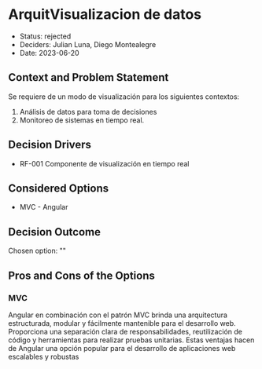 # ArquitVisualizacion de datos

* Status: rejected
* Deciders: Julian Luna, Diego Montealegre
* Date: 2023-06-20

## Context and Problem Statement

Se requiere de un modo de visualización para los siguientes contextos:
1. Análisis de datos para toma de decisiones
2. Monitoreo de sistemas en tiempo real.

## Decision Drivers

* RF-001 Componente de visualización en tiempo real

## Considered Options

* MVC - Angular

## Decision Outcome

Chosen option: ""

## Pros and Cons of the Options

### MVC

Angular en combinación con el patrón MVC brinda una arquitectura estructurada, modular y fácilmente mantenible para el desarrollo web. Proporciona una separación clara de responsabilidades, reutilización de código y herramientas para realizar pruebas unitarias. Estas ventajas hacen de Angular una opción popular para el desarrollo de aplicaciones web escalables y robustas
